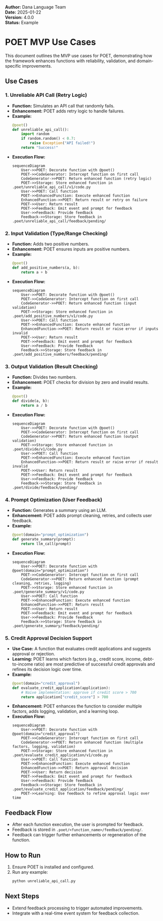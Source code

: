 **Author:** Dana Language Team  
**Date:** 2025-01-22  
**Version:** 4.0.0  
**Status:** Example

# POET MVP Use Cases

This document outlines the MVP use cases for POET, demonstrating how the framework enhances functions with reliability, validation, and domain-specific improvements.

## Use Cases

### 1. Unreliable API Call (Retry Logic)
- **Function:** Simulates an API call that randomly fails.
- **Enhancement:** POET adds retry logic to handle failures.
- **Example:**
  ```python
  @poet()
  def unreliable_api_call():
      import random
      if random.random() < 0.7:
          raise Exception("API failed!")
      return "Success!"
  ```
- **Execution Flow:**
  ```mermaid
  sequenceDiagram
      User->>POET: Decorate function with @poet()
      POET->>CodeGenerator: Intercept function on first call
      CodeGenerator->>POET: Return enhanced function (retry logic)
      POET->>Storage: Store enhanced function in .poet/unreliable_api_call/v1/code.py
      User->>POET: Call function
      POET->>EnhancedFunction: Execute enhanced function
      EnhancedFunction->>POET: Return result or retry on failure
      POET->>User: Return result
      POET->>Feedback: Emit event and prompt for feedback
      User->>Feedback: Provide feedback
      Feedback->>Storage: Store feedback in .poet/unreliable_api_call/feedback/pending/
  ```

### 2. Input Validation (Type/Range Checking)
- **Function:** Adds two positive numbers.
- **Enhancement:** POET ensures inputs are positive numbers.
- **Example:**
  ```python
  @poet()
  def add_positive_numbers(a, b):
      return a + b
  ```
- **Execution Flow:**
  ```mermaid
  sequenceDiagram
      User->>POET: Decorate function with @poet()
      POET->>CodeGenerator: Intercept function on first call
      CodeGenerator->>POET: Return enhanced function (input validation)
      POET->>Storage: Store enhanced function in .poet/add_positive_numbers/v1/code.py
      User->>POET: Call function
      POET->>EnhancedFunction: Execute enhanced function
      EnhancedFunction->>POET: Return result or raise error if inputs invalid
      POET->>User: Return result
      POET->>Feedback: Emit event and prompt for feedback
      User->>Feedback: Provide feedback
      Feedback->>Storage: Store feedback in .poet/add_positive_numbers/feedback/pending/
  ```

### 3. Output Validation (Result Checking)
- **Function:** Divides two numbers.
- **Enhancement:** POET checks for division by zero and invalid results.
- **Example:**
  ```python
  @poet()
  def divide(a, b):
      return a / b
  ```
- **Execution Flow:**
  ```mermaid
  sequenceDiagram
      User->>POET: Decorate function with @poet()
      POET->>CodeGenerator: Intercept function on first call
      CodeGenerator->>POET: Return enhanced function (output validation)
      POET->>Storage: Store enhanced function in .poet/divide/v1/code.py
      User->>POET: Call function
      POET->>EnhancedFunction: Execute enhanced function
      EnhancedFunction->>POET: Return result or raise error if result invalid
      POET->>User: Return result
      POET->>Feedback: Emit event and prompt for feedback
      User->>Feedback: Provide feedback
      Feedback->>Storage: Store feedback in .poet/divide/feedback/pending/
  ```

### 4. Prompt Optimization (User Feedback)
- **Function:** Generates a summary using an LLM.
- **Enhancement:** POET adds prompt cleaning, retries, and collects user feedback.
- **Example:**
  ```python
  @poet(domain="prompt_optimization")
  def generate_summary(prompt):
      return llm_call(prompt)
  ```
- **Execution Flow:**
  ```mermaid
  sequenceDiagram
      User->>POET: Decorate function with @poet(domain="prompt_optimization")
      POET->>CodeGenerator: Intercept function on first call
      CodeGenerator->>POET: Return enhanced function (prompt cleaning, retries, logging)
      POET->>Storage: Store enhanced function in .poet/generate_summary/v1/code.py
      User->>POET: Call function
      POET->>EnhancedFunction: Execute enhanced function
      EnhancedFunction->>POET: Return result
      POET->>User: Return result
      POET->>Feedback: Emit event and prompt for feedback
      User->>Feedback: Provide feedback
      Feedback->>Storage: Store feedback in .poet/generate_summary/feedback/pending/
  ```

### 5. Credit Approval Decision Support
- **Use Case:** A function that evaluates credit applications and suggests approval or rejection.
- **Learning:** POET learns which factors (e.g., credit score, income, debt-to-income ratio) are most predictive of successful credit approvals and refines its decision logic over time.
- **Example:**
  ```python
  @poet(domain="credit_approval")
  def evaluate_credit_application(application):
      # Naive implementation: approve if credit score > 700
      return application["credit_score"] > 700
  ```
- **Enhancement:** POET enhances the function to consider multiple factors, adds logging, validation, and a learning loop.
- **Execution Flow:**
  ```mermaid
  sequenceDiagram
      User->>POET: Decorate function with @poet(domain="credit_approval")
      POET->>CodeGenerator: Intercept function on first call
      CodeGenerator->>POET: Return enhanced function (multiple factors, logging, validation)
      POET->>Storage: Store enhanced function in .poet/evaluate_credit_application/v1/code.py
      User->>POET: Call function
      POET->>EnhancedFunction: Execute enhanced function
      EnhancedFunction->>POET: Return approval decision
      POET->>User: Return decision
      POET->>Feedback: Emit event and prompt for feedback
      User->>Feedback: Provide feedback
      Feedback->>Storage: Store feedback in .poet/evaluate_credit_application/feedback/pending/
      POET->>Learning: Use feedback to refine approval logic over time
  ```

## Feedback Flow
- After each function execution, the user is prompted for feedback.
- Feedback is stored in `.poet/<function_name>/feedback/pending/`.
- Feedback can trigger further enhancements or regeneration of the function.

## How to Run
1. Ensure POET is installed and configured.
2. Run any example:
   ```bash
   python unreliable_api_call.py
   ```

## Next Steps
- Extend feedback processing to trigger automated improvements.
- Integrate with a real-time event system for feedback collection. 
